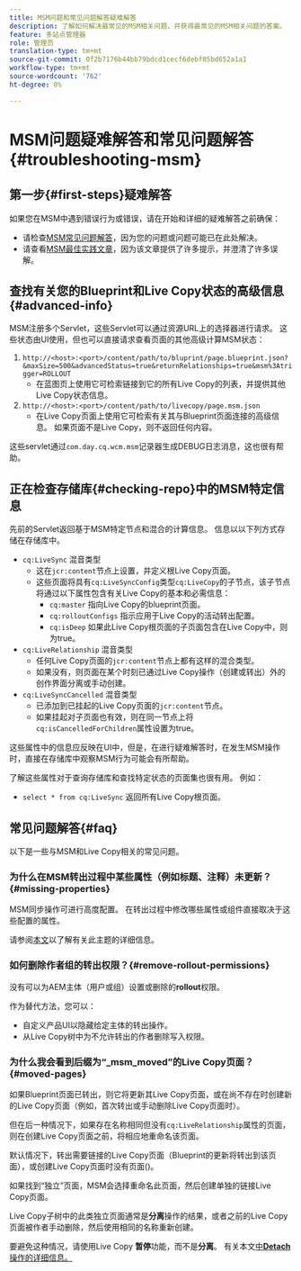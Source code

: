 ```yaml
---
title: MSM问题和常见问题解答疑难解答
description: 了解如何解决最常见的MSM相关问题，并获得最常见的MSM相关问题的答案。
feature: 多站点管理器
role: 管理员
translation-type: tm+mt
source-git-commit: 0f2b7176b44bb79bdcd1cecf6debf05bd652a1a1
workflow-type: tm+mt
source-wordcount: '762'
ht-degree: 0%

---
```



# MSM问题疑难解答和常见问题解答{#troubleshooting-msm}

## 第一步{#first-steps}疑难解答

如果您在MSM中遇到错误行为或错误，请在开始和详细的疑难解答之前确保：

* 请检查[MSM常见问题解答](#faq)，因为您的问题或问题可能已在此处解决。
* 请查看[MSM最佳实践文章](best-practices.md)，因为该文章提供了许多提示，并澄清了许多误解。

## 查找有关您的Blueprint和Live Copy状态的高级信息{#advanced-info}

MSM注册多个Servlet，这些Servlet可以通过资源URL上的选择器进行请求。 这些状态由UI使用，但也可以直接请求查看页面的其他高级计算MSM状态：

1. `http://<host>:<port>/content/path/to/bluprint/page.blueprint.json?&maxSize=500&advancedStatus=true&returnRelationships=true&msm%3Atrigger=ROLLOUT`
   * 在蓝图页上使用它可检索链接到它的所有Live Copy的列表，并提供其他Live Copy状态信息。
1. `http://<host>:<port>/content/path/to/livecopy/page.msm.json`
   * 在Live Copy页面上使用它可检索有关其与Blueprint页面连接的高级信息。 如果页面不是Live Copy，则不返回任何内容。

这些servlet通过`com.day.cq.wcm.msm`记录器生成DEBUG日志消息，这也很有帮助。

## 正在检查存储库{#checking-repo}中的MSM特定信息

先前的Servlet返回基于MSM特定节点和混合的计算信息。 信息以以下列方式存储在存储库中。

* `cq:LiveSync` 混音类型
   * 这在`jcr:content`节点上设置，并定义根Live Copy页面。
   * 这些页面将具有`cq:LiveSyncConfig`类型`cq:LiveCopy`的子节点，该子节点将通过以下属性包含有关Live Copy的基本和必需信息：
      * `cq:master` 指向Live Copy的blueprint页面。
      * `cq:rolloutConfigs` 指示应用于Live Copy的活动转出配置。
      * `cq:isDeep` 如果此Live Copy根页面的子页面包含在Live Copy中，则为true。
* `cq:LiveRelationship` 混音类型
   * 任何Live Copy页面的`jcr:content`节点上都有这样的混合类型。
   * 如果没有，则页面在某个时刻已通过Live Copy操作（创建或转出）外的创作界面分离或手动创建。
* `cq:LiveSyncCancelled` 混音类型
   * 已添加到已挂起的Live Copy页面的`jcr:content`节点。
   * 如果挂起对子页面也有效，则在同一节点上将`cq:isCancelledForChildren`属性设置为true。

这些属性中的信息应反映在UI中，但是，在进行疑难解答时，在发生MSM操作时，直接在存储库中观察MSM行为可能会有所帮助。

了解这些属性对于查询存储库和查找特定状态的页面集也很有用。 例如：

* `select * from cq:LiveSync` 返回所有Live Copy根页面。

## 常见问题解答{#faq}

以下是一些与MSM和Live Copy相关的常见问题。

### 为什么在MSM转出过程中某些属性（例如标题、注释）未更新？{#missing-properties}

MSM同步操作可进行高度配置。 在转出过程中修改哪些属性或组件直接取决于这些配置的属性。

请参阅[本文](best-practices.md)以了解有关此主题的详细信息。

### 如何删除作者组的转出权限？{#remove-rollout-permissions}

没有可以为AEM主体（用户或组）设置或删除的&#x200B;**rollout**&#x200B;权限。

作为替代方法，您可以：

* 自定义产品UI以隐藏给定主体的转出操作。
* 从Live Copy树中为不允许转出的作者删除写入权限。

### 为什么我会看到后缀为“_msm_moved”的Live Copy页面？{#moved-pages}

如果Blueprint页面已转出，则它将更新其Live Copy页面，或在尚不存在时创建新的Live Copy页面（例如，首次转出或手动删除Live Copy页面时）。

但在后一种情况下，如果存在名称相同但没有`cq:LiveRelationship`属性的页面，则在创建Live Copy页面之前，将相应地重命名该页面。

默认情况下，转出需要链接的Live Copy页面（Blueprint的更新将转出到该页面），或创建Live Copy页面时没有页面()。

如果找到“独立”页面，MSM会选择重命名此页面，然后创建单独的链接Live Copy页面。

Live Copy子树中的此类独立页面通常是&#x200B;**分离**&#x200B;操作的结果，或者之前的Live Copy页面被作者手动删除，然后使用相同的名称重新创建。

要避免这种情况，请使用Live Copy **暂停**&#x200B;功能，而不是&#x200B;**分离**。 有关本文[中&#x200B;**Detach**&#x200B;操作的详细信息。](creating-live-copies.md)
